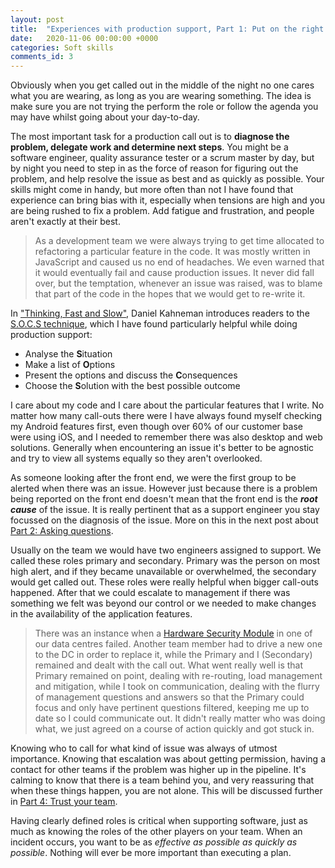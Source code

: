 ```yaml
---
layout: post
title:  "Experiences with production support, Part 1: Put on the right hat"
date:   2020-11-06 00:00:00 +0000
categories: Soft skills
comments_id: 3
---
```


Obviously when you get called out in the middle of the night no one cares what you are wearing, as long as you are wearing something. The idea is make sure you are not trying the perform the role or follow the agenda you may have whilst going about your day-to-day.

The most important task for a production call out is to **diagnose the problem, delegate work and determine next steps**. You might be a software engineer, quality assurance tester or a scrum master by day, but by night you need to step in as the force of reason for figuring out the problem, and help resolve the issue as best and as quickly as possible. Your skills might come in handy, but more often than not I have found that experience can bring bias with it, especially when tensions are high and you are being rushed to fix a problem. Add fatigue and frustration, and people aren't exactly at their best.

 > As a development team we were always trying to get time allocated to refactoring a particular feature in the code. It was mostly written in JavaScript and caused us no end of headaches. We even warned that it would eventually fail and cause production issues. It never did fall over, but the temptation, whenever an issue was raised, was to blame that part of the code in the hopes that we would get to re-write it.

In ["Thinking, Fast and Slow"][TFS], Daniel Kahneman introduces readers to the [S.O.C.S technique][SOCS], which I have found particularly helpful while doing production support:
 - Analyse the **S**ituation
 - Make a list of **O**ptions
 - Present the options and discuss the **C**onsequences
 - Choose the **S**olution with the best possible outcome

I care about my code and I care about the particular features that I write. No matter how many call-outs there were I have always found myself checking my Android features first, even though over 60% of our customer base were using iOS, and I needed to remember there was also desktop and web solutions. Generally when encountering an issue it's better to be agnostic and try to view all systems equally so they aren't overlooked.

As someone looking after the front end, we were the first group to be alerted when there was an issue. However just because there is a problem being reported on the front end doesn't mean that the front end is the _**root cause**_ of the issue. It is really pertinent that as a support engineer you stay focussed on the diagnosis of the issue. More on this in the next post about [Part 2: Asking questions][PART2].

Usually on the team we would have two engineers assigned to support. We called these roles primary and secondary. Primary was the person on most high alert, and if they became unavailable or overwhelmed, the secondary would get called out. These roles were really helpful when bigger call-outs happened. After that we could escalate to management if there was something we felt was beyond our control or we needed to make changes in the availability of the application features.

 > There was an instance when a [Hardware Security Module][HSM] in one of our data centres failed. Another team member had to drive a new one to the DC in order to replace it, while the Primary and I (Secondary) remained and dealt with the call out. What went really well is that Primary remained on point, dealing with re-routing, load management and mitigation, while I took on communication, dealing with the flurry of management questions and answers so that the Primary could focus and only have pertinent questions filtered, keeping me up to date so I could communicate out. It didn't really matter who was doing what, we just agreed on a course of action quickly and got stuck in.

Knowing who to call for what kind of issue was always of utmost importance. Knowing that escalation was about getting permission, having a contact for other teams if the problem was higher up in the pipeline. It's calming to know that there is a team behind you, and very reassuring that when these things happen, you are not alone. This will be discussed further in [Part 4: Trust your team][PART4].

Having clearly defined roles is critical when supporting software, just as much as knowing the roles of the other players on your team. When an incident occurs, you want to be as _*effective as possible as quickly as possible*_. Nothing will ever be more important than executing a plan.

[TFS]: https://www.amazon.co.uk/Thinking-Fast-Slow-Daniel-Kahneman/dp/0141033576
[SOCS]: https://shelleybablitz.focalpointcoaching.com/blogs/solve-problems-with-the-socs-model
[HSM]: https://en.wikipedia.org/wiki/Hardware_security_module
[PART2]: https://qbalsdon.github.io/soft/skills/2020/11/09/prod-support-part-2.html
[PART4]: https://qbalsdon.github.io/soft/skills/2020/11/10/prod-support-part-4.html
